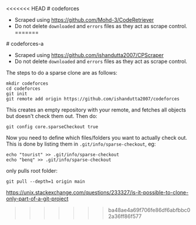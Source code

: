 <<<<<<< HEAD
﻿# codeforces
- Scraped using https://github.com/Mohd-3/CodeRetriever
- Do not delete `downloaded` and `errors` files as they act as scrape control.
=======

﻿# codeforces-a

- Scraped using https://github.com/ishandutta2007/CPScraper
- Do not delete `downloaded` and `errors` files as they act as scrape control.

The steps to do a sparse clone are as follows:
```
mkdir codeforces
cd codeforces
git init
git remote add origin https://github.com/ishandutta2007/codeforces
```

This creates an empty repository with your remote, and fetches all objects but doesn't check them out. Then do:
```
git config core.sparseCheckout true
```

Now you need to define which files/folders you want to actually check out. This is done by listing them in `.git/info/sparse-checkout`, eg:

```
echo "tourist" >> .git/info/sparse-checkout
echo "benq" >> .git/info/sparse-checkout
```

only pulls root folder:
```
git pull --depth=1 origin main
```

https://unix.stackexchange.com/questions/233327/is-it-possible-to-clone-only-part-of-a-git-project


>>>>>>> ba48ae4a69f706fe86df6abfbbc02a36ff86f577
>>>>>>>
>>>>>>> 
 
 
